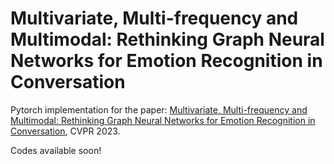 # Multivariate, Multi-frequency and Multimodal: Rethinking Graph Neural Networks for Emotion Recognition in Conversation

Pytorch implementation for the paper:
[Multivariate, Multi-frequency and Multimodal: Rethinking Graph Neural Networks for Emotion Recognition in Conversation]([https://dl.acm.org/doi/10.1145/3503161.3548399](https://openaccess.thecvf.com/content/CVPR2023/html/Chen_Multivariate_Multi-Frequency_and_Multimodal_Rethinking_Graph_Neural_Networks_for_Emotion_CVPR_2023_paper.html)), CVPR 2023.

Codes available soon!
